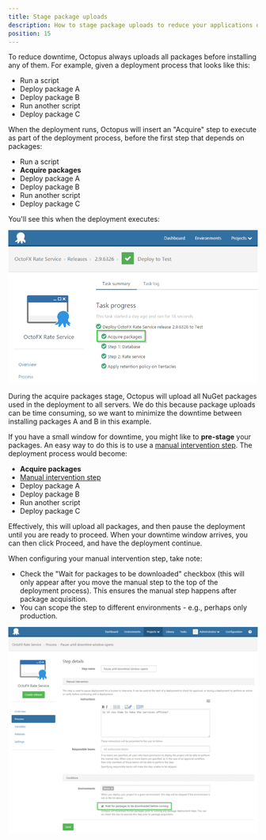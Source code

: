 ```yaml
---
title: Stage package uploads
description: How to stage package uploads to reduce your applications or services downtime.
position: 15
---
```


To reduce downtime, Octopus always uploads all packages before installing any of them. For example, given a deployment process that looks like this:

- Run a script
- Deploy package A
- Deploy package B
- Run another script
- Deploy package C

When the deployment runs, Octopus will insert an "Acquire" step to execute as part of the deployment process, before the first step that depends on packages:

- Run a script
- **Acquire packages**
- Deploy package A
- Deploy package B
- Run another script
- Deploy package C

You'll see this when the deployment executes:

![](/docs/images/3048154/3278134.png "width=500")

During the acquire packages stage, Octopus will upload all NuGet packages used in the deployment to all servers. We do this because package uploads can be time consuming, so we want to minimize the downtime between installing packages A and B in this example.

If you have a small window for downtime, you might like to **pre-stage** your packages. An easy way to do this is to use a [manual intervention step](/docs/deploying-applications/deployment-process/manual-intervention-and-approvals.md). The deployment process would become:

- **Acquire packages**
- [Manual intervention step](/docs/deploying-applications/deployment-process/manual-intervention-and-approvals.md)
- Deploy package A
- Deploy package B
- Run another script
- Deploy package C

Effectively, this will upload all packages, and then pause the deployment until you are ready to proceed. When your downtime window arrives, you can then click Proceed, and have the deployment continue.

When configuring your manual intervention step, take note:

- Check the "Wait for packages to be downloaded" checkbox (this will only appear after you move the manual step to the top of the deployment process). This ensures the manual step happens after package acquisition.
- You can scope the step to different environments - e.g., perhaps only production.

![](/docs/images/3048154/3278133.png "width=500")

